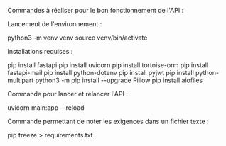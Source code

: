Commandes à réaliser pour le bon fonctionnement de l'API :


Lancement de l'environnement :

python3 -m venv venv
source venv/bin/activate


Installations requises :

pip install fastapi
pip install uvicorn
pip install tortoise-orm
pip install fastapi-mail
pip install python-dotenv
pip install pyjwt
pip install python-multipart
python3 -m pip install --upgrade Pillow
pip install aiofiles


Commande pour lancer et relancer l'API :

uvicorn main:app --reload

Commande permettant de noter les exigences dans un fichier texte :

pip freeze > requirements.txt